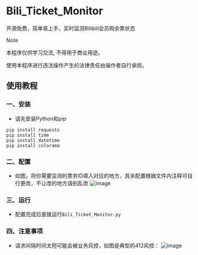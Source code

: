 # Bili_Ticket_Monitor

开源免费，简单易上手，实时监测Bilibili会员购余票状态

> [!NOTE]
> 本程序仅供学习交流, 不得用于商业用途。
>
> 使用本程序进行违法操作产生的法律责任由操作者自行承担。

 ## 使用教程

### 一、安装

 - 请先安装Python和pip

 ```shell
 pip install requests
 pip install time
 pip install datetime
 pip install colorama
```
### 二、配置
- 如图，将你需要监测的票务ID填入对应的地方，其余配置根据文件内注释可自行更改，不让改的地方请别乱改
![image](https://github.com/user-attachments/assets/617230f6-cad2-461d-8787-9ce46294f494)



### 三、运行
- 配置完成后直接运行`Bili_Ticket_Monitor.py`

### 四、注意事项
- 请求间隔时间太短可能会被业务风控，如图是典型的412风控：
![image](https://github.com/user-attachments/assets/43b50d6a-5ac0-405d-9c2c-dfbe8a8861cb)
